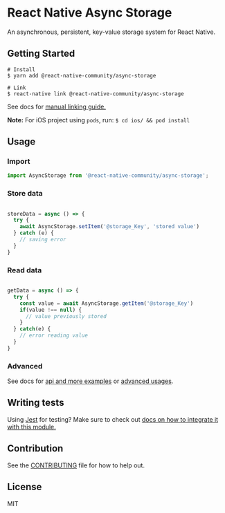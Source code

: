 # React Native Async Storage

An asynchronous, persistent, key-value storage system for React Native.


## Getting Started


```
# Install
$ yarn add @react-native-community/async-storage

# Link
$ react-native link @react-native-community/async-storage
```

See docs for [manual linking guide.](docs/Linking.md)

**Note:** For iOS project using `pods`, run:
	```
	$ cd ios/ && pod install
	```


## Usage

### Import

```js
import AsyncStorage from '@react-native-community/async-storage';
```

### Store data
```jsx

storeData = async () => {
  try {
    await AsyncStorage.setItem('@storage_Key', 'stored value')
  } catch (e) {
    // saving error
  }
}

```

### Read data
```jsx

getData = async () => {
  try {
    const value = await AsyncStorage.getItem('@storage_Key')
    if(value !== null) {
      // value previously stored
    }
  } catch(e) {
    // error reading value
  }
}

```
### Advanced
See docs for [api and more examples](docs/API.md) or [advanced usages](docs/advanced).

## Writing tests

Using [Jest](https://jestjs.io/) for testing? Make sure to check out [docs on how to integrate it with this module.](./docs/Jest-integration.md)

## Contribution

See the [CONTRIBUTING](CONTRIBUTING.md) file for how to help out.

## License

MIT
